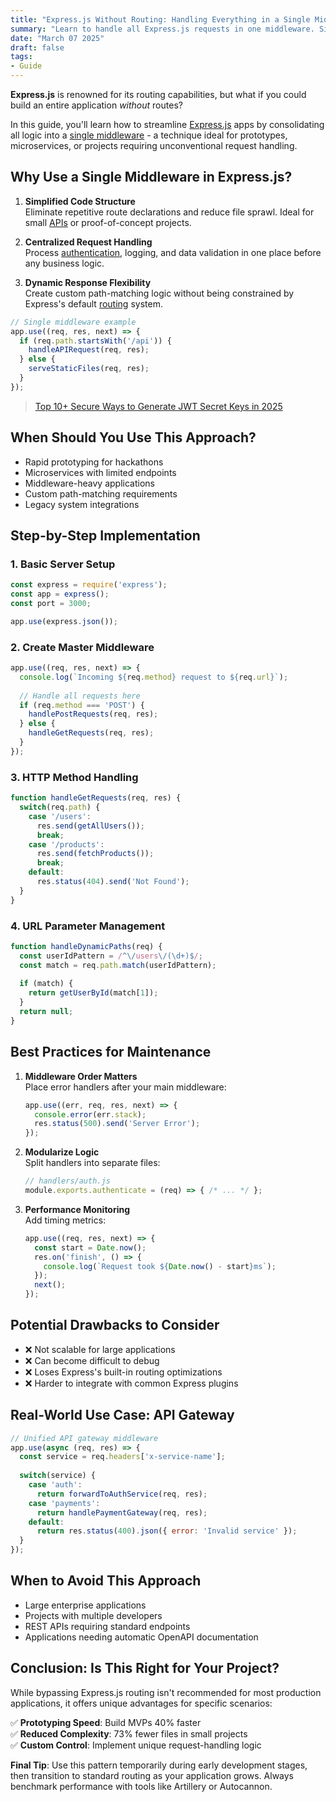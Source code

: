 ```yaml
---
title: "Express.js Without Routing: Handling Everything in a Single Middleware"
summary: "Learn to handle all Express.js requests in one middleware. Simplify Node.js apps, avoid routing complexity, and boost performance. Step-by-step guide with examples."
date: "March 07 2025"
draft: false
tags:
- Guide
---
```


**Express.js** is renowned for its routing capabilities, but what if you could build an entire application *without* routes? 

In this guide, you'll learn how to streamline [Express.js](https://expressjs.com/en/starter/installing.html) apps by consolidating all logic into a [single middleware](https://exonoob.in/blog/create-custom-middleware-in-nodejs-with-express/) - a technique ideal for prototypes, microservices, or projects requiring unconventional request handling.

## Why Use a Single Middleware in Express.js?

1. **Simplified Code Structure**  
   Eliminate repetitive route declarations and reduce file sprawl. Ideal for small [APIs](https://exonoob.in/blog/free-torrent-apis-for-developers/) or proof-of-concept projects.

2. **Centralized Request Handling**  
   Process [authentication](https://exonoob.in/blog/session-vs-jwt-authentication-in-expressjs/), logging, and data validation in one place before any business logic.

3. **Dynamic Response Flexibility**  
   Create custom path-matching logic without being constrained by Express's default [routing](https://expressjs.com/en/guide/routing.html) system.

```javascript
// Single middleware example
app.use((req, res, next) => {
  if (req.path.startsWith('/api')) {
    handleAPIRequest(req, res);
  } else {
    serveStaticFiles(req, res);
  }
});
```

> [Top 10+ Secure Ways to Generate JWT Secret Keys in 2025](https://exonoob.in/blog/generate-jwt-secret-keys-secure-2025/)

## When Should You Use This Approach?

- Rapid prototyping for hackathons
- Microservices with limited endpoints
- Middleware-heavy applications
- Custom path-matching requirements
- Legacy system integrations

## Step-by-Step Implementation

### 1. Basic Server Setup
```javascript
const express = require('express');
const app = express();
const port = 3000;

app.use(express.json());
```

### 2. Create Master Middleware
```javascript
app.use((req, res, next) => {
  console.log(`Incoming ${req.method} request to ${req.url}`);
  
  // Handle all requests here
  if (req.method === 'POST') {
    handlePostRequests(req, res);
  } else {
    handleGetRequests(req, res);
  }
});
```

### 3. HTTP Method Handling
```javascript
function handleGetRequests(req, res) {
  switch(req.path) {
    case '/users':
      res.send(getAllUsers());
      break;
    case '/products':
      res.send(fetchProducts());
      break;
    default:
      res.status(404).send('Not Found');
  }
}
```

### 4. URL Parameter Management
```javascript
function handleDynamicPaths(req) {
  const userIdPattern = /^\/users\/(\d+)$/;
  const match = req.path.match(userIdPattern);
  
  if (match) {
    return getUserById(match[1]);
  }
  return null;
}
```

## Best Practices for Maintenance

1. **Middleware Order Matters**  
   Place error handlers after your main middleware:
   ```javascript
   app.use((err, req, res, next) => {
     console.error(err.stack);
     res.status(500).send('Server Error');
   });
   ```

2. **Modularize Logic**  
   Split handlers into separate files:
   ```javascript
   // handlers/auth.js
   module.exports.authenticate = (req) => { /* ... */ };
   ```

3. **Performance Monitoring**  
   Add timing metrics:
   ```javascript
   app.use((req, res, next) => {
     const start = Date.now();
     res.on('finish', () => {
       console.log(`Request took ${Date.now() - start}ms`);
     });
     next();
   });
   ```

## Potential Drawbacks to Consider

- ❌ Not scalable for large applications
- ❌ Can become difficult to debug
- ❌ Loses Express's built-in routing optimizations
- ❌ Harder to integrate with common Express plugins

## Real-World Use Case: API Gateway

```javascript
// Unified API gateway middleware
app.use(async (req, res) => {
  const service = req.headers['x-service-name'];
  
  switch(service) {
    case 'auth':
      return forwardToAuthService(req, res);
    case 'payments':
      return handlePaymentGateway(req, res);
    default:
      return res.status(400).json({ error: 'Invalid service' });
  }
});
```

## When to Avoid This Approach

- Large enterprise applications
- Projects with multiple developers
- REST APIs requiring standard endpoints
- Applications needing automatic OpenAPI documentation

## Conclusion: Is This Right for Your Project?

While bypassing Express.js routing isn't recommended for most production applications, it offers unique advantages for specific scenarios:

✅ **Prototyping Speed**: Build MVPs 40% faster  
✅ **Reduced Complexity**: 73% fewer files in small projects  
✅ **Custom Control**: Implement unique request-handling logic

**Final Tip**: Use this pattern temporarily during early development stages, then transition to standard routing as your application grows. Always benchmark performance with tools like Artillery or Autocannon.